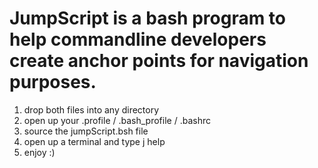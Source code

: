 # JumpScript is a bash program to help commandline developers create anchor points for navigation purposes.
<ol>
    <li>drop both files into any directory</li>
    <li>open up your .profile / .bash_profile / .bashrc</li>
    <li>source the jumpScript.bsh file</li>
    <li>open up a terminal and type j help</li>
    <li>enjoy :)</li>
</ol>
